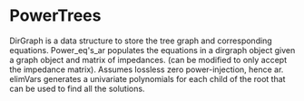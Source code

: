 # PowerTrees
DirGraph is a data structure to store the tree graph and corresponding equations. 
Power_eq's_ar populates the equations in a dirgraph object given a graph object and matrix of impedances. (can be modified to only accept the impedance matrix). Assumes lossless zero power-injection, hence ar.
elimVars generates a univariate polynomials for each child of the root that can be used to find all the solutions.
